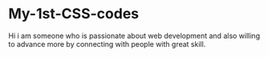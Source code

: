 # My-1st-CSS-codes
Hi i am someone who is passionate about web development and also willing to advance more by connecting with people with great skill.
